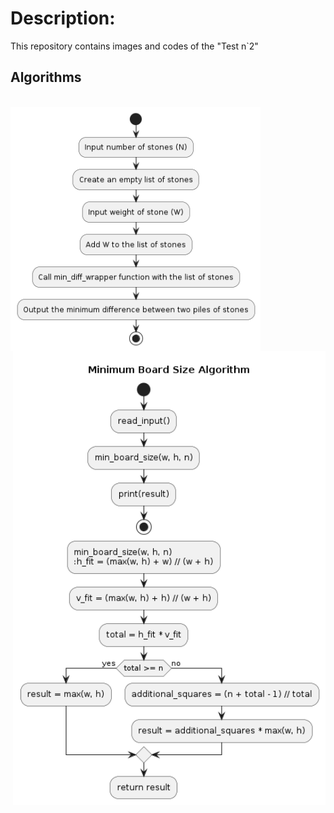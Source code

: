 # Description:
This repository contains images and codes of the "Test n`2" 
## Algorithms
<br>
<img align="left"  src="https://github.com/ANGlTHUB/11-314a/blob/main/test_2/test_2_1.png" hight="300" width="400">

</div>
<p alighn="right" > </p>
<br>
<img align="right" src="https://github.com/ANGlTHUB/11-314a/blob/main/test_2/test_2_2.png" width="500">

